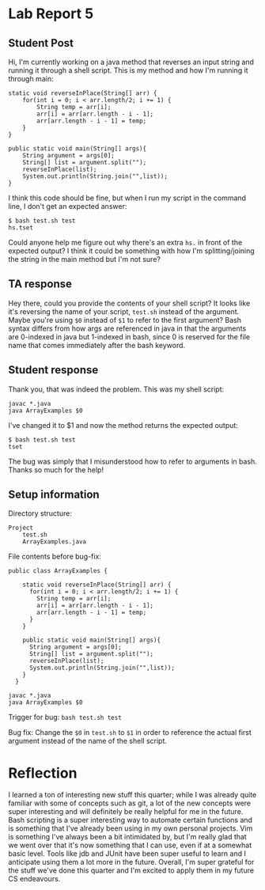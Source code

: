 # Lab Report 5

## Student Post

Hi, I'm currently working on a java method that reverses an input string and running it through a shell script. This is my method and how I'm running it through main:

```
static void reverseInPlace(String[] arr) {
    for(int i = 0; i < arr.length/2; i += 1) {
        String temp = arr[i];
        arr[i] = arr[arr.length - i - 1];
        arr[arr.length - i - 1] = temp;
    }
}

public static void main(String[] args){
    String argument = args[0];
    String[] list = argument.split("");
    reverseInPlace(list);
    System.out.println(String.join("",list));
}
```

I think this code should be fine, but when I run my script in the command line, I don't get an expected answer:

```
$ bash test.sh test
hs.tset
```

Could anyone help me figure out why there's an extra `hs.` in front of the expected output? I think it could be something with how I'm splitting/joining the string in the main method but I'm not sure?

## TA response

Hey there, could you provide the contents of your shell script? It looks like it's reversing the name of your script, `test.sh` instead of the argument. Maybe you're using `$0` instead of `$1` to refer to the first argument? Bash syntax differs from how args are referenced in java in that the arguments are 0-indexed in java but 1-indexed in bash, since 0 is reserved for the file name that comes immediately after the bash keyword.

## Student response

Thank you, that was indeed the problem. This was my shell script:

```
javac *.java
java ArrayExamples $0
```

I've changed it to $1 and now the method returns the expected output:

```
$ bash test.sh test
tset
```

The bug was simply that I misunderstood how to refer to arguments in bash. Thanks so much for the help!

## Setup information

Directory structure: <br>

```
Project
    test.sh
    ArrayExamples.java
```

File contents before bug-fix:

```
public class ArrayExamples {

    static void reverseInPlace(String[] arr) {
      for(int i = 0; i < arr.length/2; i += 1) {
        String temp = arr[i];
        arr[i] = arr[arr.length - i - 1];
        arr[arr.length - i - 1] = temp;
      }
    }

    public static void main(String[] args){
      String argument = args[0];
      String[] list = argument.split("");
      reverseInPlace(list);
      System.out.println(String.join("",list));
    }
  }
```

```
javac *.java
java ArrayExamples $0
```

Trigger for bug:
`bash test.sh test`

Bug fix:
Change the `$0` in `test.sh` to `$1` in order to reference the actual first argument instead of the name of the shell script.

# Reflection

I learned a ton of interesting new stuff this quarter; while I was already quite familiar with some of concepts such as git, a lot of the new concepts were super interesting and will definitely be really helpful for me in the future. Bash scripting is a super interesting way to automate certain functions and is something that I've already been using in my own personal projects. Vim is something I've always been a bit intimidated by, but I'm really glad that we went over that it's now something that I can use, even if at a somewhat basic level. Tools like jdb and JUnit have been super useful to learn and I anticipate using them a lot more in the future. Overall, I'm super grateful for the stuff we've done this quarter and I'm excited to apply them in my future CS endeavours.

